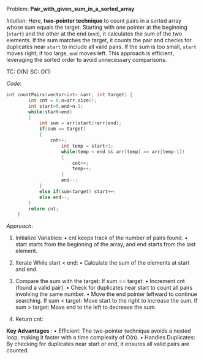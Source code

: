 Problem: **Pair_with_given_sum_in_a_sorted_array**

*Intution*:
Here, **two-pointer technique** to count pairs in a sorted array whose sum equals the target. Starting with one pointer at the beginning (`start`) and the other at the end (`end`), it calculates the sum of the two elements. If the sum matches the target, it counts the pair and checks for duplicates near `start` to include all valid pairs. If the sum is too small, `start` moves right; if too large, `end` moves left. This approach is efficient, leveraging the sorted order to avoid unnecessary comparisons.

TC: O(N)
SC: O(1)

*Code*: 
```c++
int countPairs(vector<int> &arr, int target) {
        int cnt = 0,n=arr.size();
        int start=0,end=n-1;
        while(start<end)
        {
            int sum = arr[start]+arr[end];
            if(sum == target) 
            {
                cnt++;
                    int temp = start+1;
                    while(temp < end && arr[temp] == arr[temp-1])
                    {
                        cnt++;
                        temp++;
                    }
                    end--;
            }
            else if(sum<target) start++;
            else end--;
        }
        return cnt;
    }
```

*Approach*:

1. Initialize Variables:
    • cnt keeps track of the number of pairs found.
    • start starts from the beginning of the array, and end starts from the last element.

2. Iterate While start < end:
    • Calculate the sum of the elements at start and end.

3. Compare the sum with the target:
    If sum == target:
        • Increment cnt (found a valid pair).
        • Check for duplicates near start to count all pairs involving the same number.
        • Move the end pointer leftward to continue searching.
    If sum < target: Move start to the right to increase the sum.
    If sum > target: Move end to the left to decrease the sum.

4. Return cnt:

**Key Advantages** :
• Efficient: The two-pointer technique avoids a nested loop, making it faster with a time complexity of O(n).
• Handles Duplicates: By checking for duplicates near start or end, it ensures all valid pairs are counted.
